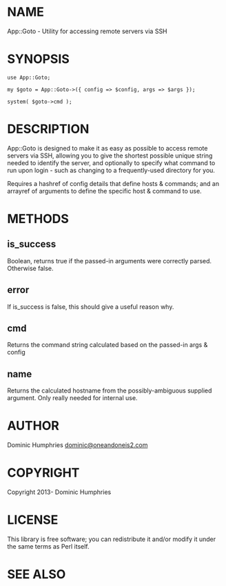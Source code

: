 # NAME

App::Goto - Utility for accessing remote servers via SSH

# SYNOPSIS

    use App::Goto;

    my $goto = App::Goto->({ config => $config, args => $args });

    system( $goto->cmd );

# DESCRIPTION

App::Goto is designed to make it as easy as possible to access remote servers
via SSH, allowing you to give the shortest possible unique string needed to
identify the server, and optionally to specify what command to run upon login -
such as changing to a frequently-used directory for you.

Requires a hashref of config details that define hosts & commands;
and an arrayref of arguments to define the specific host & command to use.

# METHODS

## is\_success

Boolean, returns true if the passed-in arguments were correctly parsed.
Otherwise false.

## error

If is\_success is false, this should give a useful reason why.

## cmd

Returns the command string calculated based on the passed-in args & config

## name

Returns the calculated hostname from the possibly-ambiguous supplied argument.
Only really needed for internal use.

# AUTHOR

Dominic Humphries <dominic@oneandoneis2.com>

# COPYRIGHT

Copyright 2013- Dominic Humphries

# LICENSE

This library is free software; you can redistribute it and/or modify
it under the same terms as Perl itself.

# SEE ALSO
